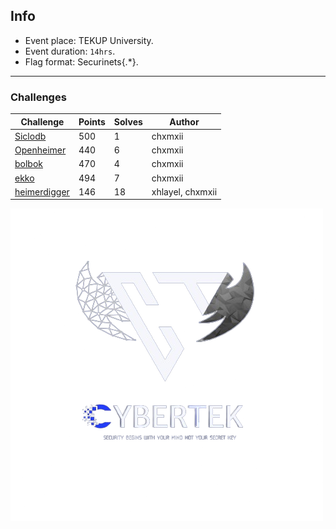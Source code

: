 ## Info
- Event place: TEKUP University.
- Event duration: `14hrs`.
- Flag format: Securinets{.*}.
___

### Challenges

|   Challenge     | Points | Solves |  Author |
|-----------------|--------|--------|---------|
|   [Siclodb](challenges/siclodb)       |  500   |   1    | chxmxii |
|   [Openheimer](challenges/openheimer)    |  440   |   6    | chxmxii |
|   [bolbok](challenges/bolbok)        |  470   |   4    | chxmxii |
|   [ekko](challenges/ekko)          |  494   |   7    | chxmxii |
|   [heimerdigger](challenges/heimerdigger)  |  146   |   18   | xhlayel, chxmxii |

![](./logo.png#center)